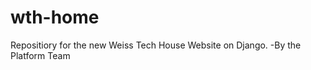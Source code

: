 wth-home
========

Repositiory for the new Weiss Tech House Website on Django. -By the Platform Team
